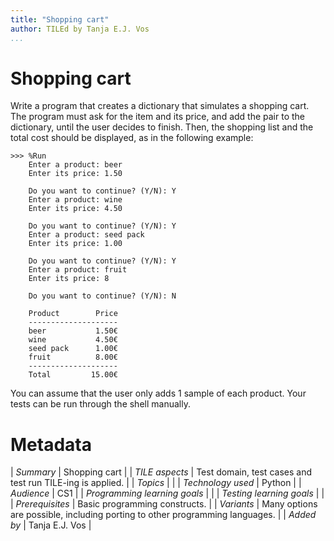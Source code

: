```yaml
---
title: "Shopping cart"
author: TILEd by Tanja E.J. Vos
...
```


# Shopping cart

Write a program that creates a dictionary that simulates a shopping
cart. The program must ask for the item and its price, and add the
pair to the dictionary, until the user decides to finish. Then, the
shopping list and the total cost should be displayed, as in the
following example:

```small
>>> %Run 
    Enter a product: beer
    Enter its price: 1.50
    
    Do you want to continue? (Y/N): Y
    Enter a product: wine
    Enter its price: 4.50
    
    Do you want to continue? (Y/N): Y
    Enter a product: seed pack
    Enter its price: 1.00
    
    Do you want to continue? (Y/N): Y
    Enter a product: fruit
    Enter its price: 8
    
    Do you want to continue? (Y/N): N
    
    Product        Price
    --------------------
    beer           1.50€
    wine           4.50€
    seed pack      1.00€
    fruit          8.00€
    --------------------
    Total         15.00€
```

You can assume that the user only adds 1 sample of each product.
Your tests can be run through the shell manually.






# Metadata

| *Summary*                     | Shopping cart |
| *TILE aspects*                | Test domain, test cases and test run TILE-ing is applied. |
| *Topics*                      |  |
| *Technology used*             | Python |
| *Audience*                    | CS1 |
| *Programming learning goals*  |  |
| *Testing learning goals*      |  |
| *Prerequisites*               | Basic programming constructs. |
| *Variants*                    | Many options are possible, including porting to other programming languages. | 
| *Added by*                    | Tanja E.J. Vos |   

